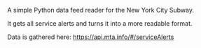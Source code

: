 A simple Python data feed reader for the New York City Subway.

It gets all service alerts and turns it into a more readable format.

Data is gathered here: https://api.mta.info/#/serviceAlerts
